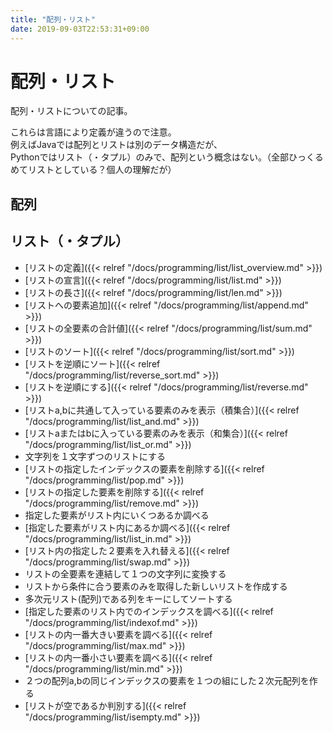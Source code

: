 ```yaml
---
title: "配列・リスト"
date: 2019-09-03T22:53:31+09:00
---
```


# 配列・リスト

配列・リストについての記事。  
  
これらは言語により定義が違うので注意。  
例えばJavaでは配列とリストは別のデータ構造だが、  
Pythonではリスト（・タプル）のみで、配列という概念はない。（全部ひっくるめてリストとしている？個人の理解だが）


## 配列



## リスト（・タプル）

- [リストの定義]({{< relref "/docs/programming/list/list_overview.md" >}})
- [リストの宣言]({{< relref "/docs/programming/list/list.md" >}})
- [リストの長さ]({{< relref "/docs/programming/list/len.md" >}})
- [リストへの要素追加]({{< relref "/docs/programming/list/append.md" >}})
- [リストの全要素の合計値]({{< relref "/docs/programming/list/sum.md" >}})
- [リストのソート]({{< relref "/docs/programming/list/sort.md" >}})
- [リストを逆順にソート]({{< relref "/docs/programming/list/reverse_sort.md" >}})
- [リストを逆順にする]({{< relref "/docs/programming/list/reverse.md" >}})
- [リストa,bに共通して入っている要素のみを表示（積集合）]({{< relref "/docs/programming/list/list_and.md" >}})
- [リストaまたはbに入っている要素のみを表示（和集合）]({{< relref "/docs/programming/list/list_or.md" >}})
- 文字列を１文字ずつのリストにする
- [リストの指定したインデックスの要素を削除する]({{< relref "/docs/programming/list/pop.md" >}})
- [リストの指定した要素を削除する]({{< relref "/docs/programming/list/remove.md" >}})
- 指定した要素がリスト内にいくつあるか調べる
- [指定した要素がリスト内にあるか調べる]({{< relref "/docs/programming/list/list_in.md" >}})
- [リスト内の指定した２要素を入れ替える]({{< relref "/docs/programming/list/swap.md" >}})
- リストの全要素を連結して１つの文字列に変換する
- リストから条件に合う要素のみを取得した新しいリストを作成する
- 多次元リスト(配列)である列をキーにしてソートする
- [指定した要素のリスト内でのインデックスを調べる]({{< relref "/docs/programming/list/indexof.md" >}})
- [リストの内一番大きい要素を調べる]({{< relref "/docs/programming/list/max.md" >}})
- [リストの内一番小さい要素を調べる]({{< relref "/docs/programming/list/min.md" >}})
- ２つの配列a,bの同じインデックスの要素を１つの組にした２次元配列を作る
- [リストが空であるか判別する]({{< relref "/docs/programming/list/isempty.md" >}})
